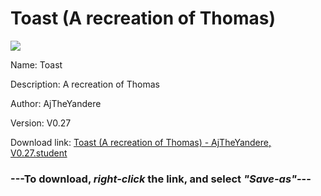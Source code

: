 # Toast (A recreation of Thomas)

<img src = "https://raw.githubusercontent.com/Arbiter1223/Koukou-Gurashi-Custom-Students/master/Students/Files/Toast%20(A%20recreation%20of%20Thomas).png">

Name: Toast

Description: A recreation of Thomas

Author: AjTheYandere

Version: V0.27

Download link: <a href="https://raw.githubusercontent.com/Arbiter1223/Koukou-Gurashi-Custom-Students/master/Students/Files/Toast%20(A%20recreation%20of%20Thomas)%20-%20AjTheYandere%2C%20V0.27.student">Toast (A recreation of Thomas) - AjTheYandere, V0.27.student</a>

### ---**To download, _right-click_ the link, and select _"Save-as"_**---

